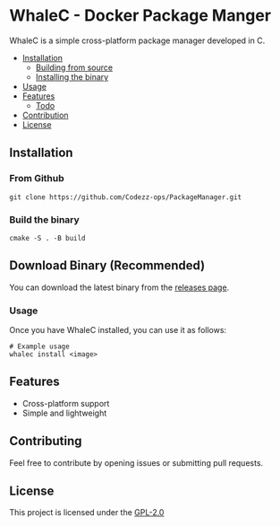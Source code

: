 # WhaleC - Docker Package Manger

WhaleC is a simple cross-platform package manager developed in C.

<!-- TOC -->
- [Installation](#installation)
    - [Building from source](#build-the-binary)
    - [Installing the binary](#download-binary-recommended)
- [Usage](#usage)
- [Features](#features)
    - [Todo](#future-updates)
- [Contribution](#contribution)
- [License](#license)
<!-- TOC -->

## Installation 

### From Github

```
git clone https://github.com/Codezz-ops/PackageManager.git
```

### Build the binary

```
cmake -S . -B build
```

## Download Binary (Recommended)

You can download the latest binary from the [releases page](https://github.com/Codezz-ops/PackageManager/releases).

### Usage 

Once you have WhaleC installed, you can use it as follows:

```
# Example usage
whalec install <image>
```

## Features 
- Cross-platform support
- Simple and lightweight

## Contributing
Feel free to contribute by opening issues or submitting pull requests.

## License

This project is licensed under the [GPL-2.0](https://github.com/Codezz-ops/PackageManager/blob/main/COPYING)
